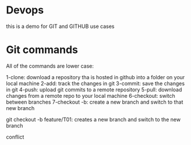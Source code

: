 # Devops
this is a demo for GIT and GITHUB use cases

# Git commands
All of the commands are lower case:

1-clone: download a repository tha is hosted in github into a folder on your local machine
2-add: track the changes in git
3-commit: save the changes in git
4-push: upload git commits to a remote repository
5-pull: download changes from a remote repo to your local machine
6-checkout: switch between branches
7-checkout -b: create a new branch and switch to that new branch


git checkout -b feature/T01: creates a new branch and switch to the new branch


conflict


